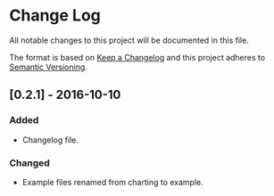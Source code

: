 # Change Log
All notable changes to this project will be documented in this file.

The format is based on [Keep a Changelog](http://keepachangelog.com/) 
and this project adheres to [Semantic Versioning](http://semver.org/).


## [0.2.1] - 2016-10-10
### Added
- Changelog file.

### Changed
- Example files renamed from charting to example.